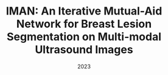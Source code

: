 ---
title: "IMAN: An Iterative Mutual-Aid Network for Breast Lesion Segmentation on Multi-modal Ultrasound Images"
collection: publications
permalink: /publication/2023-IMAN.md
date: 2023
venue: 'IEEE International Conference on Bioinformatics and Biomedicine'
# paperurl: '/files/pdf/research/Domain_Knowledge_Powered_Deep_Learning_for_Breast_Cancer_Diagnosis_Based_on_Contrast-Enhanced_Ultrasound_Videos.pdf'
link: 'https://ieeexplore.ieee.org/document/10386035'
citation: '@inproceedings{xie2023iman,
  title={IMAN: An Iterative Mutual-Aid Network for Breast Lesion Segmentation on Multi-modal Ultrasound Images},
  author={Xie, Xiaozheng and Wang, Yong and Chen, Chen and Wang, Rui and Liu, Xuefeng and Niu, Jianwei},
  booktitle={2023 IEEE International Conference on Bioinformatics and Biomedicine (BIBM)},
  pages={3954--3961},
  year={2023},
  organization={IEEE}
}'
---